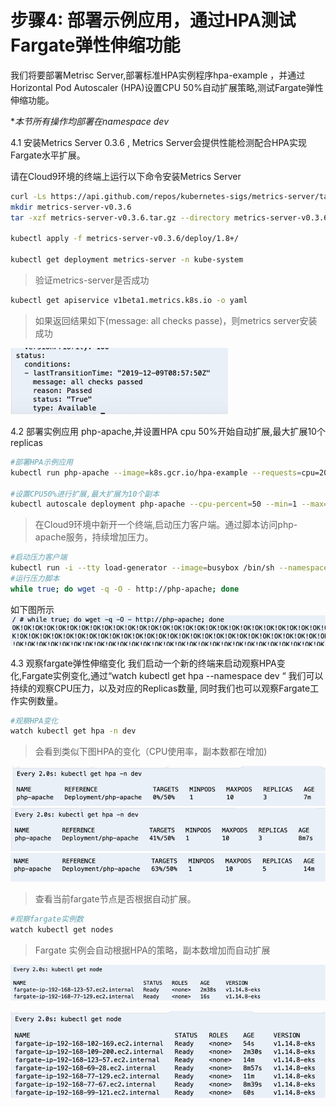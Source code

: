 #  步骤4: 部署示例应用，通过HPA测试Fargate弹性伸缩功能
我们将要部署Metrisc Server,部署标准HPA实例程序hpa-example ，并通过Horizontal Pod Autoscaler (HPA)设置CPU 50%自动扩展策略,测试Fargate弹性伸缩功能。 

**本节所有操作均部署在namespace dev*

4.1 安装Metrics Server 0.3.6 , Metrics Server会提供性能检测配合HPA实现Fargate水平扩展。

请在Cloud9环境的终端上运行以下命令安装Metrics Server
```bash
curl -Ls https://api.github.com/repos/kubernetes-sigs/metrics-server/tarball/v0.3.6  -o metrics-server-v0.3.6.tar.gz
mkdir metrics-server-v0.3.6
tar -xzf metrics-server-v0.3.6.tar.gz --directory metrics-server-v0.3.6 --strip-components 1

kubectl apply -f metrics-server-v0.3.6/deploy/1.8+/

kubectl get deployment metrics-server -n kube-system

```
> 验证metrics-server是否成功

```bash
kubectl get apiservice v1beta1.metrics.k8s.io -o yaml
```

> 如果返回结果如下(message: all checks passe)，则metrics server安装成功

![](media/15764769332543/15764771434548.jpg)

4.2 部署实例应用 php-apache,并设置HPA cpu 50%开始自动扩展,最大扩展10个replicas

```bash
#部署HPA示例应用
kubectl run php-apache --image=k8s.gcr.io/hpa-example --requests=cpu=200m --expose --port=80 --namespace dev

#设置CPU50%进行扩展,最大扩展为10个副本
kubectl autoscale deployment php-apache --cpu-percent=50 --min=1 --max=10 --namespace dev
```

> 在Cloud9环境中新开一个终端,启动压力客户端。通过脚本访问php-apache服务，持续增加压力。

```bash
#启动压力客户端
kubectl run -i --tty load-generator --image=busybox /bin/sh --namespace dev
#运行压力脚本 
while true; do wget -q -O - http://php-apache; done
``` 
如下图所示
![](media/15764769332543/1576503695.png)



4.3 观察fargate弹性伸缩变化
我们启动一个新的终端来启动观察HPA变化,Fargate实例变化,通过“watch kubectl get hpa --namespace dev “ 我们可以持续的观察CPU压力，以及对应的Replicas数量, 同时我们也可以观察Fargate工作实例数量。

```bash
#观察HPA变化
watch kubectl get hpa -n dev
```

> 会看到类似下图HPA的变化（CPU使用率，副本数都在增加)

![](media/15764769332543/1576503810.png)
![](media/15764769332543/1576503840.png)
![](media/15764769332543/1576503883.png)




> 查看当前fargate节点是否根据自动扩展。

```bash
#观察fargate实例数
watch kubectl get nodes
```

> Fargate 实例会自动根据HPA的策略，副本数增加而自动扩展

![](media/15764769332543/1576503956.png)

![](media/15764769332543/1576503975.png)


